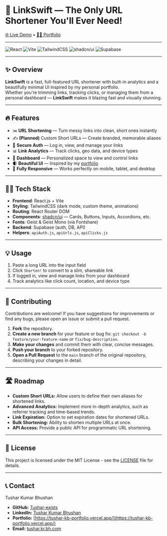 # 🚀 LinkSwift — The Only URL Shortener You'll Ever Need!

[🌐 Live Demo](https://linkswift.vercel.app/) • [👨‍💻 Portfolio](https://tushar-kb-portfolio.vercel.app/)

---

![React](https://img.shields.io/badge/-React-61DAFB?logo=react&logoColor=black)
![Vite](https://img.shields.io/badge/-Vite-646CFF?logo=vite&logoColor=yellow)
![TailwindCSS](https://img.shields.io/badge/-TailwindCSS-38bdf8?logo=tailwindcss&logoColor=white)
![shadcn/ui](https://img.shields.io/badge/-shadcn%2Fui-18181b?logo=tailwindcss&logoColor=white)
![Supabase](https://img.shields.io/badge/-Supabase-3ECF8E?logo=supabase&logoColor=white)

---

## ✨ Overview

**LinkSwift** is a fast, full-featured URL shortener with built-in analytics and a beautifully minimal UI inspired by my personal portfolio.  
Whether you're trimming links, tracking clicks, or managing them from a personal dashboard — **LinkSwift** makes it blazing fast and visually stunning.

---

## 🔥 Features

- ✂️ **URL Shortening** — Turn messy links into clean, short ones instantly
- ✍️ **(Planned)** Custom Short URLs — Create branded, memorable aliases
- 👤 **Secure Auth** — Log in, view, and manage your links
- 📊 **Link Analytics** — Track clicks, geo data, and device types
- 🧭 **Dashboard** — Personalized space to view and control links
- 🌒 **Beautiful UI** — Inspired by my [portfolio](https://tushar-kb-portfolio.vercel.app/)
- 📱 **Fully Responsive** — Works perfectly on mobile, tablet, and desktop

---

## 🧑‍💻 Tech Stack

- **Frontend**: React.js + Vite
- **Styling**: TailwindCSS (dark mode, custom theme, animations)
- **Routing**: React Router DOM
- **Components**: [shadcn/ui](https://ui.shadcn.com) — Cards, Buttons, Inputs, Accordions, etc.
- **Fonts**: Geist & Geist Mono (via Fontshare)
- **Backend**: Supabase (auth, DB, API)
- **Helpers**: `apiAuth.js`, `apiUrls.js`, `apiClicks.js`

---

## 💡 Usage

1.  Paste a long URL into the input field
2.  Click `Shorten!` to convert to a slim, shareable link
3.  If logged in, view and manage links from your dashboard
4.  Track analytics like click count, location, and device type

---

## 🤝 Contributing

Contributions are welcome! If you have suggestions for improvements or find any bugs, please open an issue or submit a pull request.

1.  **Fork** the repository.
2.  **Create a new branch** for your feature or bug fix: `git checkout -b feature/your-feature-name` or `fix/bug-description`.
3.  **Make your changes** and commit them with clear, concise messages.
4.  **Push your branch** to your forked repository.
5.  **Open a Pull Request** to the `main` branch of the original repository, describing your changes in detail.

---

## 🛣️ Roadmap

* **Custom Short URLs:** Allow users to define their own aliases for shortened links.
* **Advanced Analytics:** Implement more in-depth analytics, such as referrer tracking and time-based trends.
* **Link Expiration:** Option to set expiration dates for shortened URLs.
* **Bulk Shortening:** Ability to shorten multiple URLs at once.
* **API Access:** Provide a public API for programmatic URL shortening.

---

## 📄 License

This project is licensed under the MIT License - see the [LICENSE](https://github.com/Tushar-exists/URL-Shortener/blob/main/LICENSE) file for details.

---

## 📞 Contact

Tushar Kumar Bhushan

* **GitHub:** [Tushar-exists](https://github.com/Tushar-exists)
* **LinkedIn:** [Tushar Kumar Bhushan](https://www.linkedin.com/in/tushar-kumar-bhushan-bb5381244/)
* **Portfolio:** [https://tushar-kb-portfolio.vercel.app/](https://tushar-kb-portfolio.vercel.app/)
* **Email:** [tushar.kr.bh.com](mailto:tushar.kr.bh.com) <!-- Replace with your actual email address -->




